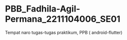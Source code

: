 # PBB_Fadhila-Agil-Permana_2211104006_SE01
Tempat naro tugas-tugas praktikum, PPB ( android-flutter)

